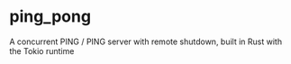 # ping_pong
A concurrent PING / PING server with remote shutdown, built in Rust with the Tokio runtime
